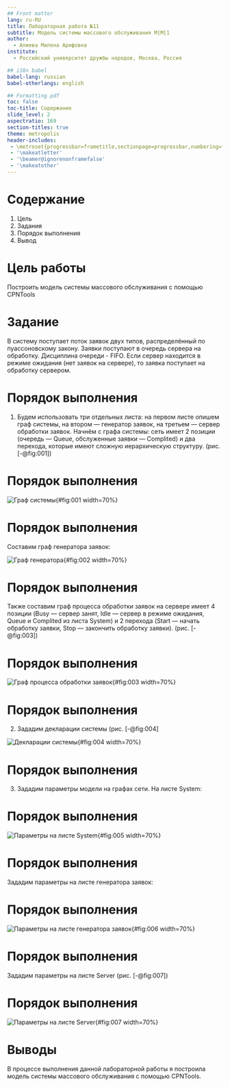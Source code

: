 ```yaml
---
## Front matter
lang: ru-RU
title: Лабораторная работа №11
subtitle: Модель системы массового обслуживания M|M|1
author:
  - Алиева Милена Арифовна
institute:
  - Российский университет дружбы народов, Москва, Россия

## i18n babel
babel-lang: russian
babel-otherlangs: english

## Formatting pdf
toc: false
toc-title: Содержание
slide_level: 2
aspectratio: 169
section-titles: true
theme: metropolis
header-includes:
 - \metroset{progressbar=frametitle,sectionpage=progressbar,numbering=fraction}
 - '\makeatletter'
 - '\beamer@ignorenonframefalse'
 - '\makeatother'
---
```


# Содержание 

1. Цель
2. Задания
3. Порядок выполнения
4. Вывод

# Цель работы

Построить модель системы массового обслуживания с помощью CPNTools

# Задание

В систему поступает поток заявок двух типов, распределённый по пуассоновскому
закону. Заявки поступают в очередь сервера на обработку. Дисциплина очереди -
FIFO. Если сервер находится в режиме ожидания (нет заявок на сервере), то заявка поступает на обработку сервером.

# Порядок выполнения

1. Будем использовать три отдельных листа: на первом листе опишем граф системы, на втором — генератор заявок, на третьем — сервер обработки
заявок.
Начнём с графа системы: сеть имеет 2 позиции (очередь — Queue, обслуженные заявки — Complited) и два перехода, которые имеют сложную иерархическую структуру. (рис. [-@fig:001])

# Порядок выполнения

![Граф системы](image/1.jpg){#fig:001 width=70%}

# Порядок выполнения

Составим граф генератора заявок:

![Граф генератора](image/2.jpg){#fig:002 width=70%}

# Порядок выполнения

Также составим граф процесса обработки заявок на сервере имеет 4 позиции (Busy — сервер занят, Idle — сервер в режиме ожидания, Queue и Complited из листа System) и 2 перехода (Start — начать обработку заявки, Stop — закончить обработку заявки). (рис. [-@fig:003])

# Порядок выполнения

![Граф процесса обработки заявок](image/3.jpg){#fig:003 width=70%}

# Порядок выполнения

2. Зададим декларации системы (рис. [-@fig:004] 

![Декларации системы](image/4.jpg){#fig:004 width=70%}

# Порядок выполнения

3. Зададим параметры модели на графах сети.
На листе System:

# Порядок выполнения

![Параметры на листе System](image/5.jpg){#fig:005 width=70%}

# Порядок выполнения

Зададим параметры на листе генератора заявок:

# Порядок выполнения

![Параметры на листе генератора заявок](image/6.jpg){#fig:006 width=70%}

# Порядок выполнения

Зададим параметры на листе Server (рис. [-@fig:007])

# Порядок выполнения

![Параметры на листе Server](image/7.jpg){#fig:007 width=70%}

# Выводы

В процессе выполнения данной лабораторной работы я построила модель системы массового обслуживания с помощью CPNTools.
